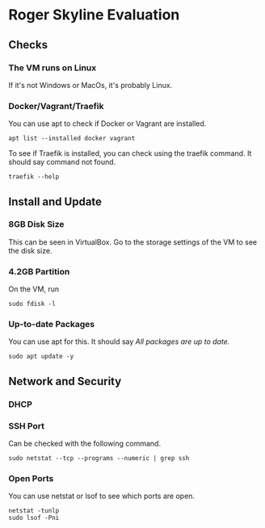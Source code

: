 # Roger Skyline Evaluation

## Checks

### The VM runs on Linux
If it's not Windows or MacOs, it's probably Linux.

### Docker/Vagrant/Traefik
You can use apt to check if Docker or Vagrant are installed.
```
apt list --installed docker vagrant

```
To see if Traefik is installed, you can check using the traefik command. It should say command not found.
```
traefik --help
```

## Install and Update

### 8GB Disk Size
This can be seen in VirtualBox. Go to the storage settings of the VM to see the disk size.

### 4.2GB Partition
On the VM, run
```
sudo fdisk -l
```

### Up-to-date Packages
You can use apt for this. It should say *All packages are up to date.*
```
sudo apt update -y
```
## Network and Security

### DHCP

### SSH Port
Can be checked with the following command.
```
sudo netstat --tcp --programs --numeric | grep ssh
```

### Open Ports
You can use netstat or lsof to see which ports are open.
```
netstat -tunlp
sudo lsof -Pni
```

